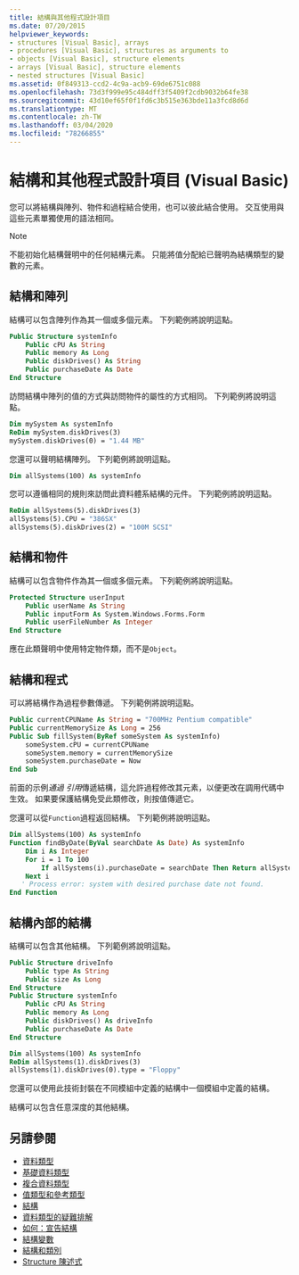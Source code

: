 ```yaml
---
title: 結構與其他程式設計項目
ms.date: 07/20/2015
helpviewer_keywords:
- structures [Visual Basic], arrays
- procedures [Visual Basic], structures as arguments to
- objects [Visual Basic], structure elements
- arrays [Visual Basic], structure elements
- nested structures [Visual Basic]
ms.assetid: 0f849313-ccd2-4c9a-acb9-69de6751c088
ms.openlocfilehash: 73d3f999e95c484dff3f5409f2cdb9032b64fe38
ms.sourcegitcommit: 43d10ef65f0f1fd6c3b515e363bde11a3fcd8d6d
ms.translationtype: MT
ms.contentlocale: zh-TW
ms.lasthandoff: 03/04/2020
ms.locfileid: "78266855"
---
```

# <a name="structures-and-other-programming-elements-visual-basic"></a>結構和其他程式設計項目 (Visual Basic)
您可以將結構與陣列、物件和過程結合使用，也可以彼此結合使用。 交互使用與這些元素單獨使用的語法相同。  
  
> [!NOTE]
> 不能初始化結構聲明中的任何結構元素。 只能將值分配給已聲明為結構類型的變數的元素。  
  
## <a name="structures-and-arrays"></a>結構和陣列  
 結構可以包含陣列作為其一個或多個元素。 下列範例將說明這點。  
  
```vb  
Public Structure systemInfo  
    Public cPU As String  
    Public memory As Long  
    Public diskDrives() As String  
    Public purchaseDate As Date  
End Structure
```  
  
 訪問結構中陣列的值的方式與訪問物件的屬性的方式相同。 下列範例將說明這點。  
  
```vb  
Dim mySystem As systemInfo  
ReDim mySystem.diskDrives(3)  
mySystem.diskDrives(0) = "1.44 MB"  
```  
  
 您還可以聲明結構陣列。 下列範例將說明這點。  
  
```vb  
Dim allSystems(100) As systemInfo  
```  
  
 您可以遵循相同的規則來訪問此資料體系結構的元件。 下列範例將說明這點。  
  
```vb  
ReDim allSystems(5).diskDrives(3)  
allSystems(5).CPU = "386SX"  
allSystems(5).diskDrives(2) = "100M SCSI"  
```  
  
## <a name="structures-and-objects"></a>結構和物件  
 結構可以包含物件作為其一個或多個元素。 下列範例將說明這點。  
  
```vb  
Protected Structure userInput  
    Public userName As String  
    Public inputForm As System.Windows.Forms.Form  
    Public userFileNumber As Integer  
End Structure  
```  
  
 應在此類聲明中使用特定物件類，而不是`Object`。  
  
## <a name="structures-and-procedures"></a>結構和程式  
 可以將結構作為過程參數傳遞。 下列範例將說明這點。  
  
```vb  
Public currentCPUName As String = "700MHz Pentium compatible"  
Public currentMemorySize As Long = 256  
Public Sub fillSystem(ByRef someSystem As systemInfo)  
    someSystem.cPU = currentCPUName  
    someSystem.memory = currentMemorySize  
    someSystem.purchaseDate = Now  
End Sub  
```  
  
 前面的示例*通過 引用*傳遞結構，這允許過程修改其元素，以便更改在調用代碼中生效。 如果要保護結構免受此類修改，則按值傳遞它。  
  
 您還可以從`Function`過程返回結構。 下列範例將說明這點。  
  
```vb  
Dim allSystems(100) As systemInfo  
Function findByDate(ByVal searchDate As Date) As systemInfo  
    Dim i As Integer  
    For i = 1 To 100  
        If allSystems(i).purchaseDate = searchDate Then Return allSystems(i)  
    Next i  
   ' Process error: system with desired purchase date not found.  
End Function  
```  
  
## <a name="structures-within-structures"></a>結構內部的結構  
 結構可以包含其他結構。 下列範例將說明這點。  
  
```vb  
Public Structure driveInfo  
    Public type As String  
    Public size As Long  
End Structure  
Public Structure systemInfo  
    Public cPU As String  
    Public memory As Long  
    Public diskDrives() As driveInfo  
    Public purchaseDate As Date  
End Structure  
```  
  
```vb  
Dim allSystems(100) As systemInfo  
ReDim allSystems(1).diskDrives(3)  
allSystems(1).diskDrives(0).type = "Floppy"  
```  
  
 您還可以使用此技術封裝在不同模組中定義的結構中一個模組中定義的結構。  
  
 結構可以包含任意深度的其他結構。  
  
## <a name="see-also"></a>另請參閱

- [資料類型](../../../../visual-basic/programming-guide/language-features/data-types/index.md)
- [基礎資料類型](../../../../visual-basic/programming-guide/language-features/data-types/elementary-data-types.md)
- [複合資料類型](../../../../visual-basic/programming-guide/language-features/data-types/composite-data-types.md)
- [值類型和參考類型](../../../../visual-basic/programming-guide/language-features/data-types/value-types-and-reference-types.md)
- [結構](../../../../visual-basic/programming-guide/language-features/data-types/structures.md)
- [資料類型的疑難排解](../../../../visual-basic/programming-guide/language-features/data-types/troubleshooting-data-types.md)
- [如何：宣告結構](../../../../visual-basic/programming-guide/language-features/data-types/how-to-declare-a-structure.md)
- [結構變數](../../../../visual-basic/programming-guide/language-features/data-types/structure-variables.md)
- [結構和類別](../../../../visual-basic/programming-guide/language-features/data-types/structures-and-classes.md)
- [Structure 陳述式](../../../../visual-basic/language-reference/statements/structure-statement.md)
